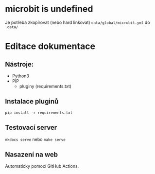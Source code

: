 # microbit is undefined

Je potřeba zkopírovat (nebo hard linkovat) `data/global/microbit.yml` do `.data/`

# Editace dokumentace

## Nástroje:

- Python3
- PIP
  - pluginy (requirements.txt)

## Instalace pluginů

`pip install -r requirements.txt`

## Testovací server

`mkdocs serve` nebo `make serve`

## Nasazení na web

Automaticky pomocí GitHub Actions.